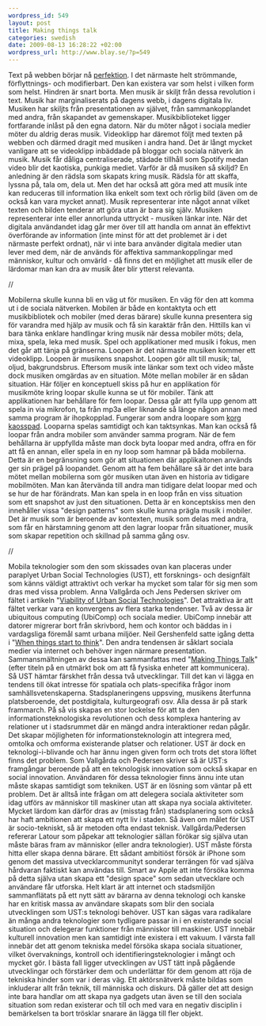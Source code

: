 ```yaml
--- 
wordpress_id: 549 
layout: post
title: Making things talk 
categories: swedish 
date: 2009-08-13 16:28:22 +02:00 
wordpress_url: http://www.blay.se/?p=549 
---
```


Text på webben börjar nå [perfektion](http://www.readwriteweb.com/archives/is_a_perfect_storm_forming_for_distributed_social_networking.php). I det närmaste helt strömmande, förflyttnings- och modifierbart. Den kan existera var som helst i vilken form som helst. Hindren är snart borta. Men musik är skiljt från dessa revolution i text. Musik har marginaliserats på dagens webb, i dagens digitala liv. Musiken har skiljts från presentationen av självet, från sammankopplandet med andra, från skapandet av gemenskaper. Musikbiblioteket ligger fortfarande inlåst på den egna datorn. När du möter något i sociala medier möter du aldrig deras musik. Videoklipp har däremot följt med texten på webben och därmed dragit med musiken i andra hand. Det är långt mycket vanligare att se videoklipp inbäddade på bloggar och sociala nätverk än musik. Musik får dåliga centraliserade, städade tillhåll som Spotify medan video blir det kaotiska, punkiga mediet. Varför är då musiken så skiljd? En anledning är den rädsla som skapats kring musik. Rädsla för att skaffa, lyssna på, tala om, dela ut. Men det har också att göra med att musik inte kan reduceras till information lika enkelt som text och rörlig bild (även om de också kan vara mycket annat). Musik representerar inte något annat vilket texten och bilden tenderar att göra utan är bara sig själv. Musiken representerar inte eller annorlunda uttryckt - musiken länkar inte. När det digitala användandet idag går mer över till att handla om annat än effektivt överförande av information (inte minst för att det problemet är i det närmaste perfekt ordnat), när vi inte bara använder digitala medier utan lever med dem, när de används för affektiva sammankopplingar med människor, kultur och omvärld - då finns det en möjlighet att musik eller de lärdomar man kan dra av musik åter blir ytterst relevanta. 

//

Mobilerna skulle kunna bli en väg ut för musiken. En väg för den att komma ut i de sociala nätverken. Mobilen är både en kontaktyta och ett musikbibliotek och mobiler (med deras bärare) skulle kunna presentera sig för varandra med hjälp av musik och få sin karaktär från den. Hittills kan vi bara tänka enklare handlingar kring musik när dessa mobiler möts; dela, mixa, spela, leka med musik. Spel och applikationer med musik i fokus, men det går att tänja på gränserna. Loopen är det närmaste musiken kommer ett videoklipp. Loopen är musikens snapshot. Loopen gör allt till musik; tal, oljud, bakgrundsbrus. Eftersom musik inte länkar som text och video måste dock musiken omgärdas av en situation. Möte mellan mobiler är en sådan situation. Här följer en konceptuell skiss på hur en applikation för musikmöte kring loopar skulle kunna se ut för mobiler. Tänk att applikationen har behållare för fem loopar. Dessa går att fylla upp genom att spela in via mikrofon, ta från mp3a eller liknande så länge någon annan med samma program är ihopkopplad. Fungerar som andra loopare som [korg kaosspad](http://www.youtube.com/watch?v=39n4wow8fWE). Looparna spelas samtidigt och kan taktsynkas. Man kan också få loopar från andra mobiler som använder samma program. När de fem behållarna är uppfyllda måste man dock byta loopar med andra, offra en för att få en annan, eller spela in en ny loop som hamnar på båda mobilerna. Detta är en begränsning som gör att situationen där applikaitonen används ger sin prägel på loopandet. Genom att ha fem behållare så är det inte bara mötet mellan mobilerna som gör musiken utan även en historia av tidigare mobilmöten. Man kan återvända till andra man tidigare delat loopar med och se hur de har förändrats. Man kan spela in en loop från en viss situation som ett snapshot av just den situationen. Detta är en konceptskiss men den innehåller vissa "design patterns" som skulle kunna prägla musik i mobiler. Det är musik som är beroende av kontexten, musik som delas med andra, som får en härstamning genom att den lagrar loopar från situationer, musik som skapar repetition och skillnad på samma gång osv. 

//

Mobila teknologier som den som skissades ovan kan placeras under paraplyet Urban Social Technologies (UST), ett forsknings- och designfält som känns väldigt attraktivt och verkar ha mycket som talar för sig men som dras med vissa problem. Anna Vallgårda och Jens Pedersen skriver om fältet i artikeln "[Viability of Urban Social Technologies](itu.dk/people/jensp/viability.pdf)". Det attraktiva är att fältet verkar vara en konvergens av flera starka tendenser. Två av dessa är ubiquitous computing (UbiComp) och sociala medier. UbiComp innebär att datorer migrerar bort från skrivbord, hem och kontor och bäddas in i vardagsliga föremål samt urbana miljöer. Neil Gershenfeld satte igång detta i "[When things start to think](http://www.google.se/search?q=When+things+start+to+think)". Den andra tendensen är såklart sociala medier via internet och behöver ingen närmare presentation. Sammansmältningen av dessa kan sammanfattas med "[Making Things Talk](http://www.makingthingstalk.com/)" (efter titeln på en utmärkt bok om att få fysiska enheter att kommunicera). Så UST hämtar färskhet från dessa två utvecklingar. Till det kan vi lägga en tendens till ökat intresse för spatiala och plats-specifika frågor inom samhällsvetenskaperna. Stadsplaneringens uppsving, musikens återfunna platsberoende, det postdigitala, kulturgeografi osv. Alla dessa är på stark frammarch. På så vis skapas en stor lockelse för att ta den informationsteknologiska revolutionen och dess komplexa hantering av relationer ut i stadsrummet där en mängd andra interaktioner redan pågår. Det skapar möjligheten för informationsteknologin att integrera med, omtolka och omforma existerande platser och relationer. UST är dock en teknologi-i-blivande och har ännu ingen given form och trots det stora löftet finns det problem. Som Vallgårda och Pedersen skriver så är UST:s framgångar beroende på att en teknologisk innovation som också skapar en social innovation. Användaren för dessa teknologier finns ännu inte utan måste skapas samtidigt som tekniken. UST är en lösning som väntar på ett problem. Det är alltså inte frågan om att delegera sociala aktiviteter som idag utförs av människor till maskiner utan att skapa nya sociala aktiviteter. Mycket lärdom kan därför dras av (misstag från) stadsplanering som också har haft ambitionen att skapa ett nytt liv i staden. Så även om målet för UST är socio-tekniskt, så är metoden ofta endast teknisk. Vallgårda/Pedersen refererar Latour som påpekar att teknologier sällan förökar sig själva utan måste bäras fram av människor (eller andra teknologier). UST måste första hitta eller skapa denna bärare. Ett sådant ambitiöst försök är iPhone som genom det massiva utvecklarcommunityt sonderar terrängen för vad själva hårdvaran faktiskt kan användas till. Smart av Apple att inte försöka komma på detta själva utan skapa ett "design space" som sedan utvecklare och användare får utforska. Helt klart är att internet och stadsmiljön sammanflätats på ett nytt sätt av bärarna av denna teknologi och kanske har en kritisk massa av användare skapats som blir den sociala utvecklingen som UST:s teknologi behöver. UST kan sägas vara radikalare än många andra teknologier som tydligare passar in i en existerande social situation och delegerar funktioner från människor till maskiner. UST innebär kulturell innovation men kan samtidigt inte existera i ett vakuum. I värsta fall innebär det att genom tekniska medel försöka skapa sociala situationer, vilket övervaknings, kontroll och identifieringsteknologier i mångt och mycket gör. I bästa fall ligger utvecklingen av UST tätt inpå pågående utvecklingar och förstärker dem och underlättar för dem genom att röja de tekniska hinder som var i deras väg. Ett aktörsnätverk måste bildas som inkluderar allt från teknik, till människa och diskurs. Då gäller det att design inte bara handlar om att skapa nya gadgets utan även se till den sociala situation som redan existerar och till och med vara en negativ disciplin i bemärkelsen ta bort trösklar snarare än lägga till fler objekt. 